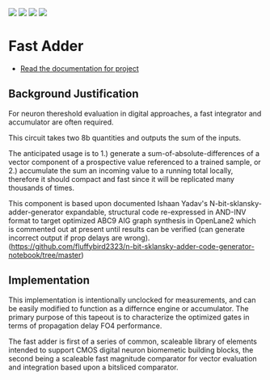![](../../workflows/gds/badge.svg) ![](../../workflows/docs/badge.svg) ![](../../workflows/test/badge.svg) ![](../../workflows/fpga/badge.svg)

# Fast Adder

- [Read the documentation for project](docs/info.md)

## Background Justification

For neuron thereshold evaluation in digital approaches, a fast integrator and accumulator are often required.

This circuit takes two 8b quantities and outputs the sum of the inputs.

The anticipated usage is to 1.) generate a sum-of-absolute-differences of a vector component of a prospective value referenced to a trained sample, or 2.) accumulate the sum an incoming value to a running total locally, therefore it should compact and fast since it will be replicated many thousands of times.

This component is based upon documented Ishaan Yadav's N-bit-sklansky-adder-generator expandable, structural code re-expressed in AND-INV format to target optimized ABC9 AIG graph synthesis in OpenLane2 which is commented out at present until results can be verified (can generate incorrect output if prop delays are wrong).
(https://github.com/fluffybird2323/n-bit-sklansky-adder-code-generator-notebook/tree/master)

## Implementation

This implementation is intentionally unclocked for measurements, and can be easily modified to function as a differnce engine or accumulator. The primary purpose of this tapeout is to characterize the optimized gates in terms of propagation delay FO4 performance.

The fast adder is first of a series of common, scaleable library of elements intended to support CMOS digital neuron biomemetic building blocks, the second being a scaleable fast magnitude comparator for vector evaluation and integration based upon a bitsliced comparator.

